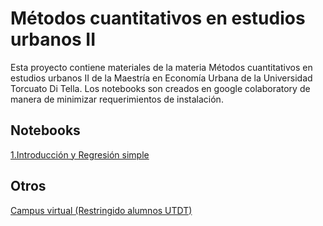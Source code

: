 # Métodos cuantitativos en estudios urbanos II

Esta proyecto contiene materiales de la materia Métodos cuantitativos en estudios urbanos II de la Maestría en Economía Urbana de la Universidad Torcuato Di Tella. 
Los notebooks son creados en google colaboratory de manera de minimizar requerimientos de instalación.

## Notebooks 

[1.Introducción y Regresión simple](https://github.com/rpasquini/metodos_cuantitativos_2021/blob/main/1_Introduccion.ipynb)


## Otros
[Campus virtual (Restringido alumnos UTDT)](https://campusvirtual.utdt.edu/course/view.php?id=1497#)
